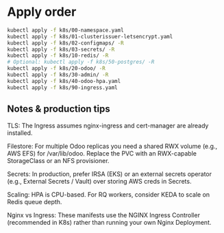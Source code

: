 # Apply order

```bash
kubectl apply -f k8s/00-namespace.yaml
kubectl apply -f k8s/01-clusterissuer-letsencrypt.yaml
kubectl apply -f k8s/02-configmaps/ -R
kubectl apply -f k8s/03-secrets/ -R
kubectl apply -f k8s/10-redis/ -R
# Optional: kubectl apply -f k8s/50-postgres/ -R
kubectl apply -f k8s/20-odoo/ -R
kubectl apply -f k8s/30-admin/ -R
kubectl apply -f k8s/40-odoo-hpa.yaml
kubectl apply -f k8s/90-ingress.yaml
```

## Notes & production tips

TLS: The Ingress assumes nginx-ingress and cert-manager are already installed.

Filestore: For multiple Odoo replicas you need a shared RWX volume (e.g., AWS EFS) for /var/lib/odoo. Replace the PVC with an RWX-capable StorageClass or an NFS provisioner.

Secrets: In production, prefer IRSA (EKS) or an external secrets operator (e.g., External Secrets / Vault) over storing AWS creds in Secrets.

Scaling: HPA is CPU-based. For RQ workers, consider KEDA to scale on Redis queue depth.

Nginx vs Ingress: These manifests use the NGINX Ingress Controller (recommended in K8s) rather than running your own Nginx Deployment.